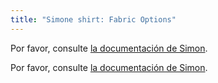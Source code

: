 ```yaml
---
title: "Simone shirt: Fabric Options"
---
```


<Note>

Por favor, consulte [la documentación de Simon](/docs/patterns/simon/).

Por favor, consulte [la documentación de Simon](/docs/patterns/simon/).

</Note>
